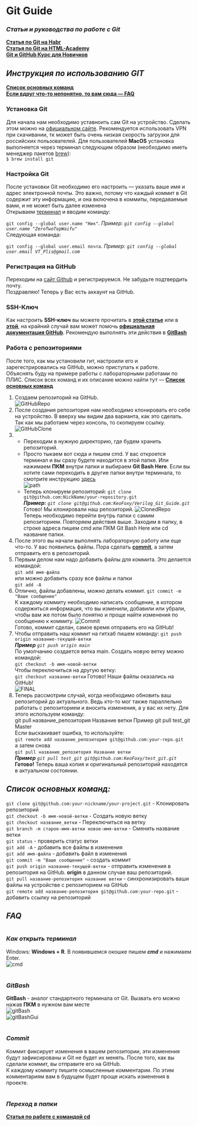 # Git Guide  
### _Статьи и руководства по работе с Git_  
[**Статья по Git на Habr**](https://habr.com/ru/post/273897/)  
[**Статья по Git на HTML-Academy**](https://htmlacademy.ru/blog/useful/git/git-console)  
[**Git и GitHub Курс для Новичков**](https://youtu.be/zZBiln_2FhM)

## _Инструкция по использованию GIT_  
[**Список основных команд**](#список-основных-команд)  
[**Если вдруг что-то непонятно, то вам сюда — FAQ**](#faq)  
### Установка Git  
Для начала нам необходимо уставноить сам Git на устройство. Сделать этом можно на [официальном сайте](https://git-scm.com/download/win). Рекомендуется использовать VPN при скачивании, тк может быть очень низкая скорость загрузки для российских пользователей.
Для пользователей **MacOS** установка выполняется через терминал следующим образом (необходимо иметь менеджер пакетов [brew](https://brew.sh/index_ru)):  
`$ brew install git`  

### **Настройка Git**  

После установки Git необходимо его настроить — указать ваше имя и адрес электронной почты. Это важно, потому что каждый коммит в Git содержит эту информацию, и она включена в коммиты, передаваемые вами, и не может быть далее изменена  
Открываем [терминал](#как-открыть-терминал) и вводим команду:  

`git config --global user.name "Ник"`.  *Пример: `git config --global user.name "ZeroTwoTopWaifu"`*  
Следующая команда:  

`git config --global user.email почта`.  *Пример: `git config --global user.email VT_Plis@gmail.com`*  

### **Регистрация на GitHub**  

Переходим на [сайт Github](https://github.com/) и регистрируемся. Не забудьте подтвердить почту.  
Поздравляю! Теперь у Вас есть аккаунт на GitHub.

### **SSH-Ключ**  
Как настроить **SSH-ключ** вы можете прочитать в [**этой статье**](https://htmlacademy.ru/blog/useful/git/git-console) или в [**этой**](https://www.atlassian.com/git/tutorials/git-ssh), на крайний случай вам может помочь [**официальная документация GitHub**](https://docs.github.com/en/authentication/connecting-to-github-with-ssh/generating-a-new-ssh-key-and-adding-it-to-the-ssh-agent).  Рекомендую выполнять эти действия в [**GitBash**](#gitbash)

### **Работа с репозиториями**  
После того, как мы установили гит, настроили его и зарегестрировались на GitHub, можно приступать к работе.  
Объяснять буду на примере работы с лабораторными работами по ПЛИС.  Список всех команд и их описание можно найти тут — [**Список основных команд**](#список-основных-команд)  
1. Создаем репозиторий на GitHub.  
![GitHubRepo](pictures/GItHub_CreateNewRepo.PNG)  
2. После создания репозитория нам необходимо клонировать его себе на устройство. В вверху мы видим два варианта, как это сделать. Так как мы работаем через консоль, то скопируем ссылку.  
![GitHubClone](pictures/GitHub_RepoMenu.PNG)  
3. * Переходим в нужную директорию, где будем хранить репозиторий.
   * Просто тыкаем вот сюда и пишем cmd. У вас откроется терминал и вы сразу будете находится в этой папке. Или нажимаем **ПКМ** внутри папки и выбираем **Git Bash Here**. Если вы хотите сами переходить в другие папки внутри терминала, то смотрите инструкцию [здесь](#переход-в-папки)  
   ![path](pictures/FileExPath.PNG)
   * Теперь клонируем репозиторий: 
    `git clone git@github.com:NickName/your-repository.git`   
    ***Пример:** `git clone git@github.com:KeoFoxy/Verilog_Git_Guide.git`*  
    Готово! Мы клонировали наш репозиторий.
    ![ClonedRepo](pictures/ClonedRepo.PNG)  
    Теперь необходимо перейти внутрь папки с самим репозиторием. Повторяем действия выше. Заходим в папку, в строке адреса пишем cmd или ПКМ Git Bash Here или cd название папки.
4. После этого вы начали выполнять лабораторную работу или еще что-то. У вас появились файлы. Пора сделать [**commit**](#commit), а затем отправить его в репозиторий.
5. Первым делом нам надо добавить файлы для коммита. Это делается командой:  
   `git add имя-файла`  
   или можно добавить сразу все файлы и папки  
   `git add -A`  
6. Отлично, файлы добавлены, можно делать коммит.
   `git commit -m "Ваше сообщение"`  
   К каждому коммиту необходимо написать сообщение, в котором содержиться информация, что вы изменили, добавили или убрали, чтобы вам же потом было понятно и проще найти изменения по сообщению к коммиту.
   ![Commit](pictures/gitCommit.PNG)  
   Готово, коммит сделан, самое время отправить его на GitHub!
7. Чтобы отправить наш коммит на гитхаб пишем команду:
   `git push origin название-текущей-ветки`  
   ***Пример** `git push origin main`*  
      По умолчанию создается ветка main. Создать новую ветку можно командой:  
   `git checkout -b имя-новой-ветки`  
   Чтобы переключиться на другую ветку:  
   `git checkout название-ветки` 
   Готово! Наши файлы оказались на GitHub!  
   ![FINAL](pictures/gitPushed.PNG)  
8. Теперь рассмотрим случай, когда необходимо обновить ваш репозиторий до актуального. Ведь кто-то мог также параллельно работать с репозиторием и вносить изменения, а у вас их нету. Для этого используем команду:  
git pull название_репозитория Название ветки Пример git pull test_git Master  
Если выскакивает ошибка, то используйте:  
`git remote add название_репозитория git@github.com:your-repo.git`  
а затем снова  
`git pull название_репозитория Название ветки`  
***Пример** `git pull test_git git@github.com:KeoFoxy/test_git.git`*  
**Готово!** Теперь ваша копия и оригинальный репозиторий находятся в актуальном состоянии.

## **_Список основных команд:_**   
`git clone git@github.com:your-nickname/your-project.git` - Клонировать репозиторий   
`git checkout -b имя-новой-ветки` - Создать новую ветку  
`git checkout название_ветки` - Переключиться на ветку  
`git branch -m старое-имя-ветки новое-имя-ветки` - Сменить название ветки  
`git status` - проверить статус ветки  
`git add -A` - добавить все файлы в изменения  
`git add имя-файла` - добавить файл в изменения  
`git commit -m "Ваше сообщение"` - создать коммит  
`git push origin название-текущей-ветки` - отправить изменения в репозитория на GitHub. **origin** в данном случае ваш репозиторий.   
`git pull название-репозитория название ветки` - синхронизировать ваши файлы на устройстве с репозиторием на GitHub  
`git remote add название-репозитория git@github.com:your-repo.git` - добавить ссылку на репозиторий  

## _**FAQ**_
#
### **_Как открыть терминал_**
Windows: **Windows + R**. В появившемся окошке пишем ***cmd*** и нажимаем Enter.  
![cmd](pictures/cmdRun.PNG)  
#
### **_GitBash_**
**GitBash** - аналог стандартного терминала от Git. Вызвать его можно нажав **ПКМ** в нужном вам месте  
![gitBash](pictures/GitBashHere.png)  
![gitBashGui](pictures/GitBashGui.PNG)  
#
### **_Commit_**
Коммит фиксирует изменения в вашем репозитории, эти изменения будут зафиксированы и Git не будет их менять. После того, как вы сделали коммит, вы отправите его на GitHub.  
К каждому коммиту пишите осмысленные комментарии. По этим комментариям вам в будущем будет проще искать изменения в проекте.
#
### **_Переход в папки_**
[**Статья по работе с командой cd**](https://comp-security.net/%D0%BA%D0%B0%D0%BA-%D0%BF%D0%B5%D1%80%D0%B5%D0%B9%D1%82%D0%B8-%D0%B2-%D0%BF%D0%B0%D0%BF%D0%BA%D1%83-%D0%B8%D0%BB%D0%B8-%D0%BD%D0%B0-%D0%B4%D1%80%D1%83%D0%B3%D0%BE%D0%B9-%D0%B4%D0%B8%D1%81%D0%BA/)  
#
